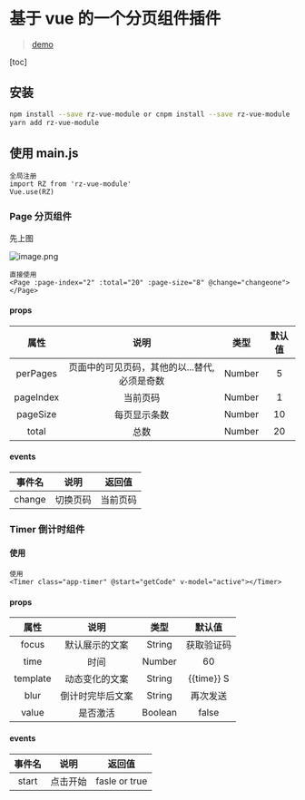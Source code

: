 # 基于 vue 的一个分页组件插件
> [demo](https://roc-zhou.github.io/rz-vue-module/)

[toc]

## 安装
```sh
npm install --save rz-vue-module or cnpm install --save rz-vue-module
yarn add rz-vue-module
```

## 使用 main.js
```
全局注册
import RZ from 'rz-vue-module'
Vue.use(RZ)
```

### Page 分页组件
先上图

![image.png](https://i.loli.net/2019/09/02/A7vo2caqxsLUZ58.png)
```
直接使用
<Page :page-index="2" :total="20" :page-size="8" @change="changeone"></Page>
```
#### props
|   属性    |                     说明                      |  类型  | 默认值 |
| :-------: | :-------------------------------------------: | :----: | :----: |
| perPages  | 页面中的可见页码，其他的以...替代, 必须是奇数 | Number |   5    |
| pageIndex |                   当前页码                    | Number |   1    |
| pageSize  |                 每页显示条数                  | Number |   10   |
|   total   |                     总数                      | Number |   20   |

#### events
| 事件名 |   说明   |  返回值  |
| :----: | :------: | :------: |
| change | 切换页码 | 当前页码 |

### Timer 倒计时组件

#### 使用
```
使用
<Timer class="app-timer" @start="getCode" v-model="active"></Timer>
```

#### props
|   属性   |       说明       |  类型   |   默认值   |
| :------: | :--------------: | :-----: | :--------: |
|  focus   |  默认展示的文案  | String  | 获取验证码 |
|   time   |       时间       | Number  |     60     |
| template |  动态变化的文案  | String  | {{time}} S |
|   blur   | 倒计时完毕后文案 | String  |  再次发送  |
|  value   |     是否激活     | Boolean |   false    |

#### events

| 事件名 |   说明   |    返回值     |
| :----: | :------: | :-----------: |
| start  | 点击开始 | fasle or true |

